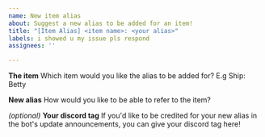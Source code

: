 ```yaml
---
name: New item alias
about: Suggest a new alias to be added for an item!
title: "[Item Alias] <item name>: <your alias>"
labels: i showed u my issue pls respond
assignees: ''

---
```


**The item**
Which item would you like the alias to be added for? E.g Ship: Betty

**New alias**
How would you like to be able to refer to the item?

*(optional)* **Your discord tag**
If you'd like to be credited for your new alias in the bot's update announcements, you can give your discord tag here!

